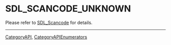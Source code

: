 # SDL_SCANCODE_UNKNOWN

Please refer to [SDL_Scancode](SDL_Scancode) for details.

----
[CategoryAPI](CategoryAPI), [CategoryAPIEnumerators](CategoryAPIEnumerators)

